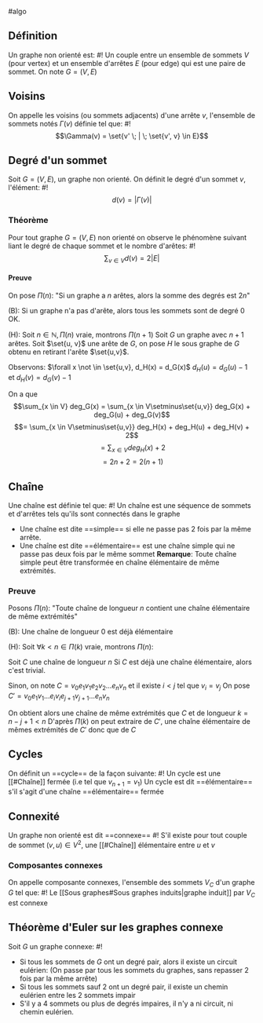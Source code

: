 #algo 
## Définition
Un graphe non orienté est: #!
Un couple entre un ensemble de sommets $V$ (pour vertex) et un ensemble d'arrêtes $E$ (pour edge) qui est une paire de sommet. On note $G = (V, E)$

## Voisins
On appelle les voisins (ou sommets adjacents) d'une arrête $v$, l'ensemble de sommets notés $\Gamma(v)$ définie tel que: #!
$$\Gamma(v) = \set{v' \; | \; \set{v', v} \in E}$$

## Degré d'un sommet
Soit $G = (V, E)$, un graphe non orienté.
On définit le degré d'un sommet $v$, l'élément: #!
$$d(v) = |\Gamma(v)|$$
### Théorème
Pour tout graphe $G = (V, E)$ non orienté on observe le phénomène suivant liant le degré de chaque sommet et le nombre d'arêtes: #!
$$\sum_{v \in V} d(v) = 2|E|$$

#### Preuve
On pose $\Pi(n):$ "Si un graphe a $n$ arêtes, alors la somme des degrés est $2n$"

(B): Si un graphe n'a pas d'arête, alors tous les sommets sont de degré $0$ OK.

(H): Soit $n \in \mathbb N, \Pi(n)$ vraie, montrons $\Pi(n+1)$
Soit $G$ un graphe avec $n+1$ arêtes. Soit $\set{u, v}$ une arête de $G$, on pose $H$ le sous graphe de $G$ obtenu en retirant l'arête $\set{u,v}$.

Observons: 
$\forall x \not \in \set{u,v}, d_H(x) = d_G(x)$
$d_H(u) = d_G(u) -1$ et $d_H(v) = d_G(v) -1$

On a que
$$\sum_{x \in V} deg_G(x) = \sum_{x \in V\setminus\set{u,v}} deg_G(x) + deg_G(u) + deg_G(v)$$
$$= \sum_{x \in V\setminus\set{u,v}} deg_H(x) + deg_H(u) + deg_H(v) + 2$$
$$= \sum_{x \in V} deg_H(x) + 2$$
$$= 2n +2 = 2(n+1)$$
$$\tag*{$\blacksquare$}$$


## Chaîne
Une chaîne est définie tel que: #!
Un chaîne est une séquence de sommets et d'arrêtes tels qu'ils sont connectés dans le graphe
- Une chaîne est dite ==simple== si elle ne passe pas 2 fois par la même arrête.
- Une chaîne est dite ==élémentaire== est une chaîne simple qui ne passe pas deux fois par le même sommet
**Remarque**: Toute chaîne simple peut être transformée en chaîne élémentaire de même extrémités.

### Preuve
Posons $\Pi(n):$ "Toute chaîne de longueur $n$ contient une chaîne élémentaire de même extrémités"

(B): Une chaîne de longueur $0$ est déjà élémentaire

(H): Soit $\forall k < n \in \Pi(k)$ vraie, montrons $\Pi(n)$:

Soit $C$ une chaîne de longueur $n$
Si $C$ est déjà une chaîne élémentaire, alors c'est trivial.

Sinon, on note $C = v_0e_1v_1e_2v_2\dots e_nv_n$ et il existe $i < j$ tel que $v_i = v_j$
On pose $C' = v_0e_1v_1\dots e_iv_ie_{j+1}v_{j+1}\dots e_nv_n$

On obtient alors une chaîne de même extrémités que $C$ et de longueur $k = n-j+1 <n$
D'après $\Pi(k)$ on peut extraire de $C'$, une chaîne élémentaire de mêmes extrémités de $C'$ donc que de $C$

## Cycles

On définit un ==cycle== de la façon suivante: #!
Un cycle est une [[#Chaîne]] fermée (i.e tel que $v_{n+1} = v_1$)
Un cycle est dit ==élémentaire== s'il s'agit d'une chaîne ==élémentaire== fermée

## Connexité 
Un graphe non orienté est dit ==connexe== #!
S'il existe pour tout couple de sommet $(v, u) \in V^2$, une [[#Chaîne]] élémentaire entre $u$ et $v$ 
### Composantes connexes
On appelle composante connexes, l'ensemble des sommets $V_C$ d'un graphe $G$ tel que: #!
Le [[Sous graphes#Sous graphes induits|graphe induit]] par $V_C$ est connexe

## Théorème d'Euler sur les graphes connexe
Soit $G$ un graphe connexe: #!

- Si tous les sommets de $G$ ont un degré pair, alors il existe un circuit eulérien: (On passe par tous les sommets du graphes, sans repasser 2 fois par la même arrête)
- Si tous les sommets sauf 2 ont un degré pair, il existe un chemin eulérien entre les 2 sommets impair
- S'il y a 4 sommets ou plus de degrés impaires, il n'y a ni circuit, ni chemin eulérien.
$$\tag*{$\blacksquare$}$$
